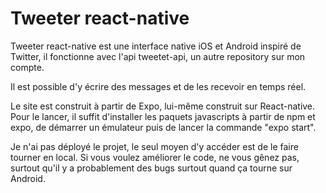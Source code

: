 # Tweeter react-native
Tweeter react-native est une interface native iOS et Android inspiré de Twitter, il fonctionne avec l'api tweetet-api, un autre repository sur mon compte.

Il est possible d'y écrire des messages et de les recevoir en temps réel.

Le site est construit à partir de Expo, lui-même construit sur React-native. Pour le lancer, il suffit d'installer les paquets javascripts à partir de npm et expo, de démarrer un émulateur puis de lancer la commande "expo start".

Je n'ai pas déployé le projet, le seul moyen d'y accéder est de le faire tourner en local. Si vous voulez améliorer le code, ne vous gênez pas, surtout qu'il y a probablement des bugs surtout quand ça tourne sur Android.